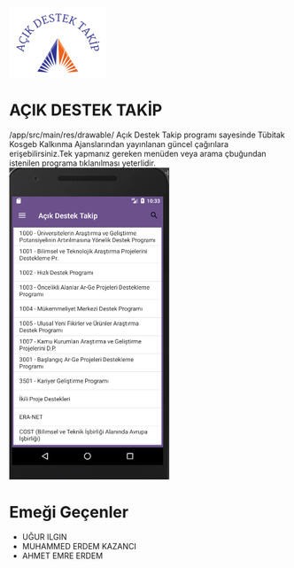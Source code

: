 ![logo](/app/src/main/res/drawable/menu.png)
# AÇIK DESTEK TAKİP
/app/src/main/res/drawable/
Açık Destek Takip programı sayesinde Tübitak Kosgeb Kalkınma Ajanslarından yayınlanan güncel çağırılara erişebilirsiniz.Tek yapmanız gereken menüden veya arama çbuğundan istenilen programa tıklanılması yeterlidir.
![logo](/SS/1.png)
# Emeği Geçenler
* UĞUR ILGIN
* MUHAMMED ERDEM KAZANCI
* AHMET EMRE ERDEM
